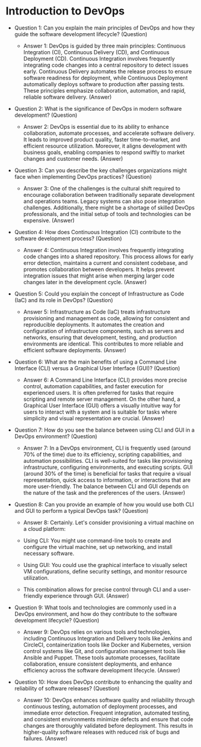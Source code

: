 # Introduction to DevOps 

- Question 1: Can you explain the main principles of DevOps and how they guide the software development lifecycle? (Question)

  * Answer 1: DevOps is guided by three main principles: Continuous Integration (CI), Continuous Delivery (CD), and Continuous Deployment (CD). Continuous Integration involves frequently integrating code changes into a central repository to detect issues early. Continuous Delivery automates the release process to ensure software readiness for deployment, while Continuous Deployment automatically deploys software to production after passing tests. These principles emphasize collaboration, automation, and rapid, reliable software delivery. (Answer)

- Question 2: What is the significance of DevOps in modern software development? (Question)

  * Answer 2: DevOps is essential due to its ability to enhance collaboration, automate processes, and accelerate software delivery. It leads to improved product quality, faster time-to-market, and efficient resource utilization. Moreover, it aligns development with business goals, enabling companies to respond swiftly to market changes and customer needs. (Answer)

- Question 3: Can you describe the key challenges organizations might face when implementing DevOps practices? (Question)

  * Answer 3: One of the challenges is the cultural shift required to encourage collaboration between traditionally separate development and operations teams. Legacy systems can also pose integration challenges. Additionally, there might be a shortage of skilled DevOps professionals, and the initial setup of tools and technologies can be expensive. (Answer)

- Question 4: How does Continuous Integration (CI) contribute to the software development process? (Question)

  * Answer 4: Continuous Integration involves frequently integrating code changes into a shared repository. This process allows for early error detection, maintains a current and consistent codebase, and promotes collaboration between developers. It helps prevent integration issues that might arise when merging larger code changes later in the development cycle. (Answer)

- Question 5: Could you explain the concept of Infrastructure as Code (IaC) and its role in DevOps? (Question)

  * Answer 5: Infrastructure as Code (IaC) treats infrastructure provisioning and management as code, allowing for consistent and reproducible deployments. It automates the creation and configuration of infrastructure components, such as servers and networks, ensuring that development, testing, and production environments are identical. This contributes to more reliable and efficient software deployments. (Answer)

- Question 6: What are the main benefits of using a Command Line Interface (CLI) versus a Graphical User Interface (GUI)? (Question)

  * Answer 6: A Command Line Interface (CLI) provides more precise control, automation capabilities, and faster execution for experienced users. It is often preferred for tasks that require scripting and remote server management. On the other hand, a Graphical User Interface (GUI) offers a visually intuitive way for users to interact with a system and is suitable for tasks where simplicity and visual representation are crucial. (Answer)

- Question 7: How do you see the balance between using CLI and GUI in a DevOps environment? (Question)

  * Answer 7: In a DevOps environment, CLI is frequently used (around 70% of the time) due to its efficiency, scripting capabilities, and automation possibilities. CLI is well-suited for tasks like provisioning infrastructure, configuring environments, and executing scripts. GUI (around 30% of the time) is beneficial for tasks that require a visual representation, quick access to information, or interactions that are more user-friendly. The balance between CLI and GUI depends on the nature of the task and the preferences of the users. (Answer)

- Question 8: Can you provide an example of how you would use both CLI and GUI to perform a typical DevOps task? (Question)

  * Answer 8: Certainly. Let's consider provisioning a virtual machine on a cloud platform:

  * Using CLI: You might use command-line tools to create and configure the virtual machine, set up networking, and install necessary software.

  * Using GUI: You could use the graphical interface to visually select VM configurations, define security settings, and monitor resource utilization.

  * This combination allows for precise control through CLI and a user-friendly experience through GUI. (Answer)

- Question 9: What tools and technologies are commonly used in a DevOps environment, and how do they contribute to the software development lifecycle? (Question)

  * Answer 9: DevOps relies on various tools and technologies, including Continuous Integration and Delivery tools like Jenkins and CircleCI, containerization tools like Docker and Kubernetes, version control systems like Git, and configuration management tools like Ansible and Puppet. These tools automate processes, facilitate collaboration, ensure consistent deployments, and enhance efficiency across the software development lifecycle. (Answer)

- Question 10: How does DevOps contribute to enhancing the quality and reliability of software releases? (Question)

  * Answer 10: DevOps enhances software quality and reliability through continuous testing, automation of deployment processes, and immediate error detection. Frequent integration, automated testing, and consistent environments minimize defects and ensure that code changes are thoroughly validated before deployment. This results in higher-quality software releases with reduced risk of bugs and failures. (Answer)
